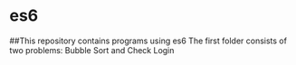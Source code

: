 # es6
##This repository contains programs using es6 
The first folder consists of two problems: 
Bubble Sort and Check Login
